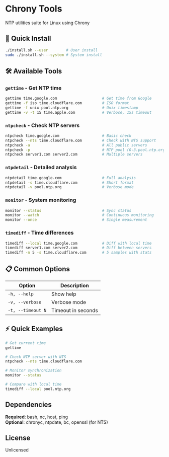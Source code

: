# Chrony Tools

NTP utilities suite for Linux using Chrony

## 🚀 Quick Install

```bash
./install.sh --user        # User install
sudo ./install.sh --system # System install
```

## 🛠️ Available Tools

### `gettime` - Get NTP time
```bash
gettime time.google.com                    # Get time from Google
gettime -f iso time.cloudflare.com         # ISO format
gettime -f unix pool.ntp.org               # Unix timestamp
gettime -v -t 15 time.apple.com            # Verbose, 15s timeout
```

### `ntpcheck` - Check NTP servers
```bash
ntpcheck time.google.com                   # Basic check
ntpcheck --nts time.cloudflare.com         # Check with NTS support
ntpcheck -a                                # All public servers
ntpcheck -p                                # NTP pool (0-3.pool.ntp.org)
ntpcheck server1.com server2.com           # Multiple servers
```

### `ntpdetail` - Detailed analysis
```bash
ntpdetail time.google.com                  # Full analysis
ntpdetail -s time.cloudflare.com           # Short format
ntpdetail -v pool.ntp.org                  # Verbose mode
```

### `monitor` - System monitoring
```bash
monitor --status                           # Sync status
monitor --watch                            # Continuous monitoring
monitor --once                             # Single measurement
```

### `timediff` - Time differences
```bash
timediff --local time.google.com           # Diff with local time
timediff server1.com server2.com           # Diff between servers
timediff -n 5 -s time.cloudflare.com       # 5 samples with stats
```

## 📋 Common Options

| Option | Description |
|--------|-------------|
| `-h, --help` | Show help |
| `-v, --verbose` | Verbose mode |
| `-t, --timeout N` | Timeout in seconds |

## ⚡ Quick Examples

```bash
# Get current time
gettime

# Check NTP server with NTS
ntpcheck --nts time.cloudflare.com

# Monitor synchronization
monitor --status

# Compare with local time
timediff --local pool.ntp.org
```

## Dependencies

**Required**: bash, nc, host, ping  
**Optional**: chronyc, ntpdate, bc, openssl (for NTS)

## License

Unlicensed
